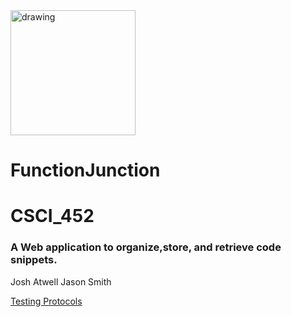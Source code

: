 <img src="public/img/fj.ico" alt="drawing" width="200"/>


# FunctionJunction
# CSCI_452

### A Web application to organize,store, and retrieve code snippets.

Josh Atwell
Jason Smith

<a href="https://docs.google.com/document/d/1Vd3x5xG7jgRfpA0DAlzgJA-ebW45hWaqfYVIdBm2gY8/edit?usp=sharing">Testing Protocols</a>
